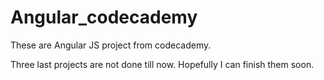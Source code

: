 # Angular_codecademy

These are Angular JS project from codecademy.

Three last projects are not done till now. Hopefully I can finish them soon.
